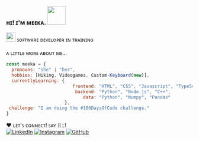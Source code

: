 ### ʜɪ! ɪ'ᴍ ᴍᴇᴇᴋᴀ. <img src="https://media.tenor.com/fYpViWgF-qgAAAAi/teagif-cute.gif" width="50">
<img src="https://media.tenor.com/to0k0Ly8tDQAAAAi/busy-cat.gif" width="25"> ꜱᴏꜰᴛᴡᴀʀᴇ ᴅᴇᴠᴇʟᴏᴘᴇʀ ɪɴ ᴛʀᴀɪɴɪɴɢ</br>
</br>
ᴀ ʟɪᴛᴛʟᴇ ᴍᴏʀᴇ ᴀʙᴏᴜᴛ ᴍᴇ... 
```js
const meeka = {
  pronouns: "she" | "her",
  hobbies: [Hiking, Videogames, Custom-Keyboard(new)],
  currentlyLearning: {
                         frontend: "HTML", "CSS", "Javascript", "TypeScript", "React",
                          backend: "Python", "Node.js", "C++",
                             data: "Python", "Numpy", "Pandas"
                      },
 challenge: "I am doing the #100DaysOfCode challenge."
}
```
♥ ʟᴇᴛ'ꜱ ᴄᴏɴɴᴇᴄᴛ! ꜱᴀʏ 𝙷𝚒!</br>
  [![LinkedIn](https://img.shields.io/badge/LinkedIn-ッ-blue)](https://www.linkedin.com/in/oussaspivey/)
  [![Instagram](https://img.shields.io/badge/Instagram-ッ-orange)](https://www.instagram.com/meekachm/)
  [![GitHub](https://img.shields.io/github/followers/meekachm?style=social)](https://github.com/meekachm)



